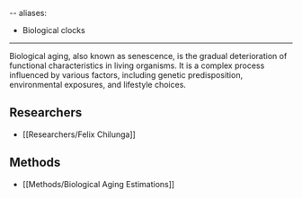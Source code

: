 --
aliases:
  - Biological clocks
---

Biological aging, also known as senescence, is the gradual deterioration of functional characteristics in living organisms. It is a complex process influenced by various factors, including genetic predisposition, environmental exposures, and lifestyle choices.

## Researchers

  - [[Researchers/Felix Chilunga]]

 
## Methods

  - [[Methods/Biological Aging Estimations]]

